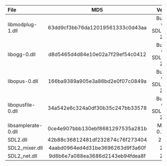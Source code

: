 | File                |               MD5                |            Version            |
|:--------------------|:--------------------------------:|:-----------------------------:|
| libmodplug-1.dll    | 63dd9cf3bb76da12019561333c0d43aa | Bundled with SDL2_mixer 2.6.3 |
| libogg-0.dll        | d8d5465d4d84e10e02a7f29ef54c0412 | Bundled with SDL2_mixer 2.6.3 |
| libopus-0.dll       | 166ba9389a905e3a86bd2e0f07c0849a | Bundled with SDL2_mixer 2.6.3 |
| libopusfile-0.dll   | 34a542e6c324a0df30b35c247bb33578 | Bundled with SDL2_mixer 2.6.3 |
| libsamplerate-0.dll | 0ce4e907bbb130ebf8681297535a281b |         MSYS2 0.1.9-2         |
| SDL2.dll            | 42b88c36812481df232874c76f273404 |            2.26.4             |
| SDL2_mixer.dll      | 4aabd0964ed4d31be3696263d9f3a60f |             2.6.3             |
| SDL2_net.dll        | 9d8b6e7a088ea3686d2143eb94fdea8f |             2.2.0             |

